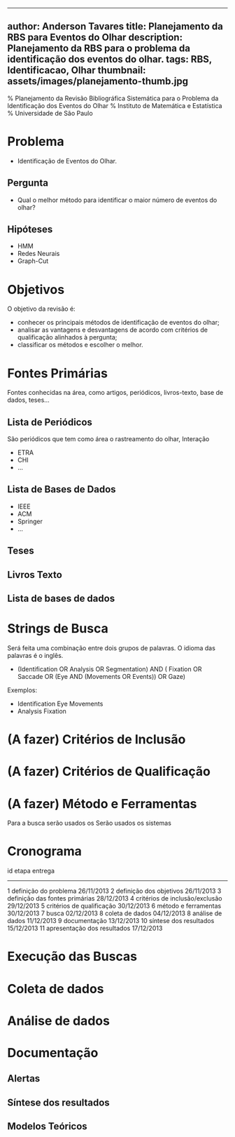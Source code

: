 ------------------------------
author: Anderson Tavares
title: Planejamento da RBS para Eventos do Olhar
description: Planejamento da RBS para o problema da identificação dos eventos do olhar.
tags: RBS, Identificacao, Olhar
thumbnail: assets/images/planejamento-thumb.jpg
------------------------------

% Planejamento da Revisão Bibliográfica Sistemática para o Problema da Identificação dos Eventos do Olhar
% Instituto de Matemática e Estatística
% Universidade de São Paulo

# Problema

- Identificação de Eventos do Olhar.

## Pergunta

- Qual o melhor método para identificar o maior número de eventos do olhar?

## Hipóteses

- HMM
- Redes Neurais
- Graph-Cut

# Objetivos

O objetivo da revisão é:

- conhecer os principais métodos de identificação de eventos do olhar;
- analisar as vantagens e desvantagens de acordo com critérios de qualificação 
  alinhados à pergunta;
- classificar os métodos e escolher o melhor.

# Fontes Primárias

Fontes conhecidas na área, como artigos, periódicos, livros-texto, base de dados, teses...

## Lista de Periódicos

São periódicos que tem como área o rastreamento do olhar, Interação

- ETRA
- CHI
- ...

## Lista de Bases de Dados

- IEEE
- ACM
- Springer
- ...
 

## Teses


## Livros Texto





## Lista de bases de dados

# Strings de Busca

Será feita uma combinação entre dois grupos de palavras. O idioma das palavras é o inglês.

- (Identification OR Analysis OR Segmentation) AND (
    Fixation OR Saccade OR (Eye AND (Movements OR Events)) OR Gaze)

Exemplos: 

- Identification Eye Movements
- Analysis Fixation

# (A fazer) Critérios de Inclusão



# (A fazer) Critérios de Qualificação



# (A fazer) Método e Ferramentas

Para a busca serão usados os Serão usados os sistemas 

# Cronograma

 id  etapa                          entrega
---- -----------------------------  ------------
1    definição do problema          26/11/2013
2    definição dos objetivos        26/11/2013
3    definição das fontes primárias 28/12/2013
4    critérios de inclusão/exclusão 29/12/2013
5    critérios de qualificação      30/12/2013
6    método e ferramentas           30/12/2013
7    busca                          02/12/2013
8    coleta de dados                04/12/2013
8    análise de dados               11/12/2013
9    documentação                   13/12/2013
10   síntese dos resultados         15/12/2013
11   apresentação dos resultados    17/12/2013

# Execução das Buscas

<A fazer>

# Coleta de dados

<A fazer>

# Análise de dados

<A fazer>

# Documentação

<A fazer>

## Alertas

<A fazer>

## Síntese dos resultados

<A fazer>

## Modelos Teóricos

<A fazer>
